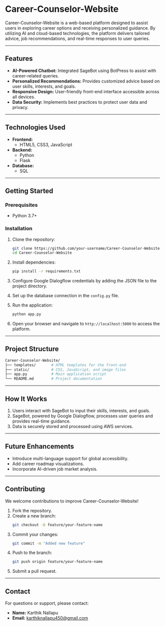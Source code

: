 # **Career-Counselor-Website**

Career-Counselor-Website is a web-based platform designed to assist users in exploring career options and receiving personalized guidance. By utilizing AI and cloud-based technologies, the platform delivers tailored advice, job recommendations, and real-time responses to user queries.

---

## **Features**
- **AI-Powered Chatbot:** Integrated SageBot using BotPress to assist with career-related queries.
- **Personalized Recommendations:** Provides customized advice based on user skills, interests, and goals.
- **Responsive Design:** User-friendly front-end interface accessible across all devices.
- **Data Security:** Implements best practices to protect user data and privacy.

---

## **Technologies Used**
- **Frontend:**  
  - HTML5, CSS3, JavaScript  
- **Backend:**  
  - Python  
  - Flask
- **Database:**  
  - SQL  

---

## **Getting Started**

### Prerequisites
- Python 3.7+

### Installation
1. Clone the repository:  
   ```bash
   git clone https://github.com/your-username/Career-Counselor-Website.git
   cd Career-Counselor-Website
   ```
2. Install dependencies:  
   ```bash
   pip install -r requirements.txt
   ```
3. Configure Google Dialogflow credentials by adding the JSON file to the project directory.

4. Set up the database connection in the `config.py` file.

5. Run the application:  
   ```bash
   python app.py
   ```
6. Open your browser and navigate to `http://localhost:5000` to access the platform.

---

## **Project Structure**
```bash
Career-Counselor-Website/
├── templates/       # HTML templates for the front-end
├── static/          # CSS, JavaScript, and image files
├── app.py           # Main application script
└── README.md        # Project documentation
```

---

## **How It Works**
1. Users interact with SageBot to input their skills, interests, and goals.
2. SageBot, powered by Google Dialogflow, processes user queries and provides real-time guidance.
3. Data is securely stored and processed using AWS services.

---

## **Future Enhancements**
- Introduce multi-language support for global accessibility.
- Add career roadmap visualizations.
- Incorporate AI-driven job market analysis.

---

## **Contributing**
We welcome contributions to improve Career-Counselor-Website!  
1. Fork the repository.  
2. Create a new branch:  
   ```bash
   git checkout -b feature/your-feature-name
   ```
3. Commit your changes:  
   ```bash
   git commit -m "Added new feature"
   ```
4. Push to the branch:  
   ```bash
   git push origin feature/your-feature-name
   ```
5. Submit a pull request.

---

## **Contact**
For questions or support, please contact:  
- **Name:** Karthik Nallapu
- **Email:** karthiknallapu450@gmail.com
